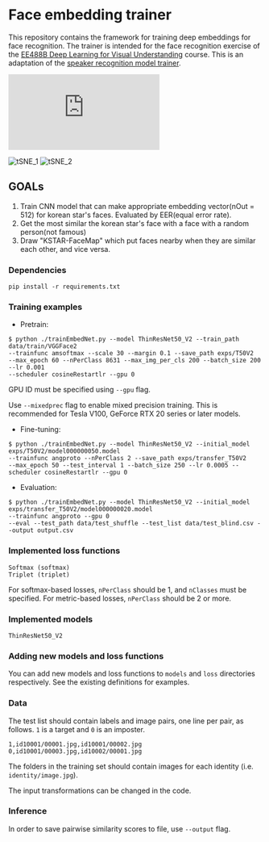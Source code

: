 # Face embedding trainer

This repository contains the framework for training deep embeddings for face recognition. The trainer is intended for the face recognition exercise of the [EE488B Deep Learning for Visual Understanding](https://mm.kaist.ac.kr/teaching/) course. This is an adaptation of the [speaker recognition model trainer](https://github.com/clovaai/voxceleb_trainer).

![20180467_report.pdf](https://github.com/seungyonglee0802/face_recognition/files/10148154/20180467_report.pdf)

![tSNE_1](https://user-images.githubusercontent.com/74466088/208445283-528f83ad-783b-46ca-a1e7-debce16a0a4e.jpg)
![tSNE_2](https://user-images.githubusercontent.com/74466088/208445306-e7fccb4a-a8e1-476e-a27c-d8314b5e4cf5.jpg)

## GOALs

1. Train CNN model that can make appropriate embedding vector(nOut = 512) for korean star's faces. Evaluated by EER(equal error rate).
2. Get the most similar the korean star's face with a face with a random person(not famous)
3. Draw "KSTAR-FaceMap" which put faces nearby when they are similar each other, and vice versa.


### Dependencies
```
pip install -r requirements.txt
```

### Training examples

- Pretrain:
```
$ python ./trainEmbedNet.py --model ThinResNet50_V2 --train_path data/train/VGGFace2 
--trainfunc amsoftmax --scale 30 --margin 0.1 --save_path exps/T50V2 
--max_epoch 60 --nPerClass 8631 --max_img_per_cls 200 --batch_size 200 --lr 0.001 
--scheduler cosineRestartlr --gpu 0
```

GPU ID must be specified using `--gpu` flag.

Use `--mixedprec` flag to enable mixed precision training. This is recommended for Tesla V100, GeForce RTX 20 series or later models.

- Fine-tuning:
```
$ python ./trainEmbedNet.py --model ThinResNet50_V2 --initial_model exps/T50V2/model000000050.model 
--trainfunc angproto --nPerClass 2 --save_path exps/transfer_T50V2 
--max_epoch 50 --test_interval 1 --batch_size 250 --lr 0.0005 --scheduler cosineRestartlr --gpu 0
```

- Evaluation:
```
$ python ./trainEmbedNet.py --model ThinResNet50_V2 --initial_model exps/transfer_T50V2/model000000020.model
--trainfunc angproto --gpu 0 
--eval --test_path data/test_shuffle --test_list data/test_blind.csv --output output.csv
```

### Implemented loss functions
```
Softmax (softmax)
Triplet (triplet)
```

For softmax-based losses, `nPerClass` should be 1, and `nClasses` must be specified. For metric-based losses, `nPerClass` should be 2 or more. 

### Implemented models
```
ThinResNet50_V2
```

### Adding new models and loss functions

You can add new models and loss functions to `models` and `loss` directories respectively. See the existing definitions for examples.

### Data

The test list should contain labels and image pairs, one line per pair, as follows. `1` is a target and `0` is an imposter.
```
1,id10001/00001.jpg,id10001/00002.jpg
0,id10001/00003.jpg,id10002/00001.jpg
```

The folders in the training set should contain images for each identity (i.e. `identity/image.jpg`).

The input transformations can be changed in the code.

### Inference

In order to save pairwise similarity scores to file, use `--output` flag.
